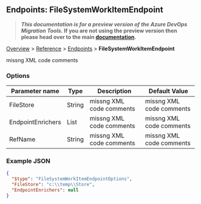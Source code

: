 ## Endpoints: FileSystemWorkItemEndpoint

>**_This documentation is for a preview version of the Azure DevOps Migration Tools._ If you are not using the preview version then please head over to the main [documentation](https://nkdagility.com/docs/azure-devops-migration-tools).**

[Overview](.././index.md) > [Reference](../index.md) > [Endpoints](./index.md) > **FileSystemWorkItemEndpoint**

missng XML code comments

### Options

| Parameter name         | Type    | Description                              | Default Value                            |
|------------------------|---------|------------------------------------------|------------------------------------------|
| FileStore | String | missng XML code comments | missng XML code comments |
| EndpointEnrichers | List | missng XML code comments | missng XML code comments |
| RefName | String | missng XML code comments | missng XML code comments |


### Example JSON

```JSON
{
  "$type": "FileSystemWorkItemEndpointOptions",
  "FileStore": "c:\\temp\\Store",
  "EndpointEnrichers": null
}
```